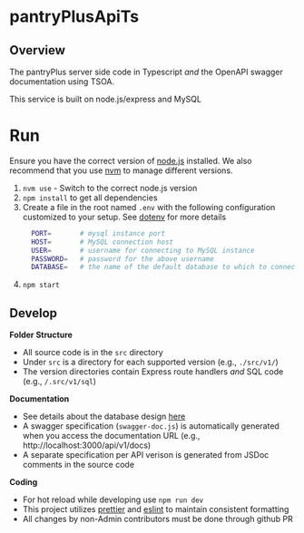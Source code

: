 # pantryPlusApiTs

## Overview
The pantryPlus server side code in Typescript _and_ the OpenAPI swagger documentation using TSOA.

This service is built on node.js/express and MySQL

# Run
Ensure you have the correct version of [node.js](https://nodejs.org/) installed.
We also recommend that you use [nvm](https://nvm.sh) to manage different versions.

1. `nvm use` - Switch to the correct node.js version
1. `npm install` to get all dependencies
1. Create a file in the root named `.env` with the following configuration customized to your setup. See [dotenv](https://www.npmjs.com/package/dotenv) for more details
    ```sh
      PORT=       # mysql instance port
      HOST=       # MySQL connection host
      USER=       # username for connecting to MySQL instance
      PASSWORD=   # password for the above username
      DATABASE=   # the name of the default database to which to connect
    ```
1. `npm start`

## Develop

**Folder Structure**
* All source code is in the `src` directory
* Under `src` is a directory for each supported version (e.g., `./src/v1/`)
* The version directories contain Express route handlers _and_ SQL code (e.g., `/.src/v1/sql`)

**Documentation**
* See details about the database design [here](https://github.com/askewsoft/pantryPlusApi/tree/main/schema)
* A swagger specification (`swagger-doc.js`) is automatically generated when you access the documentation URL (e.g., http://localhost:3000/api/v1/docs)
* A separate specification per API verison is generated from JSDoc comments in the source code

**Coding**
* For hot reload while developing use `npm run dev`
* This project utilizes [prettier](https://www.npmjs.com/package/prettier) and [eslint](https://www.npmjs.com/package/eslint) to maintain consistent formatting
* All changes by non-Admin contributors must be done through github PR
